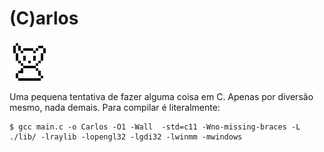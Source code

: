 # (C)arlos

![Carlos](https://github.com/AnotherProgrammerrr/carlos/blob/main/carlos.png?raw=true)

Uma pequena tentativa de fazer alguma coisa em C. 
Apenas por diversão mesmo, nada demais. 
Para compilar é literalmente:
```
$ gcc main.c -o Carlos -O1 -Wall  -std=c11 -Wno-missing-braces -L ./lib/ -lraylib -lopengl32 -lgdi32 -lwinmm -mwindows
```
